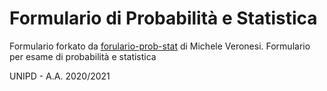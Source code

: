 # Formulario di Probabilità e Statistica
Formulario forkato da <a href="https://github.com/micheleveronesi/formulario-prob-stat" target="_blank">forulario-prob-stat</a> di Michele Veronesi.
Formulario per esame di probabilità e statistica

UNIPD - A.A. 2020/2021
